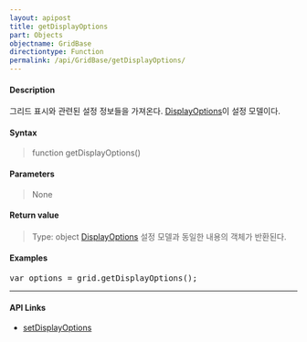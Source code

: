 ```yaml
---
layout: apipost
title: getDisplayOptions
part: Objects
objectname: GridBase
directiontype: Function
permalink: /api/GridBase/getDisplayOptions/
---
```



#### Description

 그리드 표시와 관련된 설정 정보들을 가져온다. [DisplayOptions](/api/types/DisplayOptions/)이 설정 모델이다.

#### Syntax

> function getDisplayOptions()

#### Parameters

> None

#### Return value

> Type: object
> [DisplayOptions](/api/types/DisplayOptions/) 설정 모델과 동일한 내용의 객체가 반환된다.

#### Examples 

<pre class="prettyprint">
var options = grid.getDisplayOptions();
</pre>

---

#### API Links

* [setDisplayOptions](/api/GridBase/setDisplayOptions)